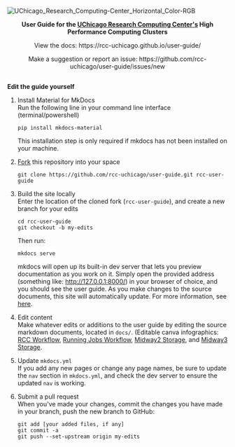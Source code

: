 
![UChicago_Research_Computing-Center_Horizontal_Color-RGB](https://user-images.githubusercontent.com/53494838/211921211-67560837-60de-4196-b3e1-baadb559315e.png)
<p align="center">
 <strong>
 User Guide for the
 <a href="https://rcc.uchicago.edu/">UChicago Research Computing Center's</a> 
 High Performance Computing Clusters
</strong>
</p>

<p align="center">
View the docs: https://rcc-uchicago.github.io/user-guide/
</p>

<p align="center">
Make a suggestion or report an issue: https://github.com/rcc-uchicago/user-guide/issues/new
</p>


<h2></h2>

**Edit the guide yourself**

1. Install Material for MkDocs  
    Run the following line in your command line interface (terminal/powershell)  
    ```
    pip install mkdocs-material
    ```
    This installation step is only required if mkdocs has not been installed on your machine.

2. [Fork](https://docs.github.com/en/get-started/quickstart/fork-a-repo) this repository into your space
   ```
   git clone https://github.com/rcc-uchicago/user-guide.git rcc-user-guide
   ```

3. Build the site locally  
Enter the location of the cloned fork (`rcc-user-guide`), and create a new branch for your edits
    ```
    cd rcc-user-guide
    git checkout -b my-edits
    ```

    Then run:
    ```
    mkdocs serve
    ```

    mkdocs will open up its built-in dev server that lets you preview documentation as you work on it. Simply open the provided address (something like: http://127.0.0.1:8000/) in your browser of choice, and you should see the user guide. As you make changes to the source documents, this  site will automatically update.  For more information, see [here](https://www.mkdocs.org/getting-started/).  

4. Edit content  
Make whatever edits or additions to the user guide by editing the source markdown documents, located in `docs/`. (Editable canva infographics: [RCC Workflow](https://www.canva.com/design/DAFQE3SCdzw/66GWBkbNEc6RApV25ZTeVQ/edit?utm_content=DAFQE3SCdzw&utm_campaign=designshare&utm_medium=link2&utm_source=sharebutton), [Running Jobs Workflow](https://www.canva.com/design/DAFQom0o07g/YnCNw4zYkjFogxGr1dPZSw/edit?utm_content=DAFQom0o07g&utm_campaign=designshare&utm_medium=link2&utm_source=sharebutton), [Midway2 Storage](https://www.canva.com/design/DAFQJ5BoJnE/hFVtpc8QI84bAzIrBkJ-Bw/edit?utm_content=DAFQJ5BoJnE&utm_campaign=designshare&utm_medium=link2&utm_source=sharebutton), and [Midway3 Storage](https://www.canva.com/design/DAFQKdiiwPE/wOZDdsaGyZOAeLQqbQxudw/edit?utm_content=DAFQKdiiwPE&utm_campaign=designshare&utm_medium=link2&utm_source=sharebutton).


5. Update `mkdocs.yml`  
If you add any new pages or change any page names, be sure to update the `nav` section in `mkdocs.yml`, and check the dev server to ensure the updated `nav` is working.

6. Submit a pull request  
When you've made your changes, commit the changes you have made in your branch, push the new branch to GitHub:
    ```
    git add [your added files, if any]
    git commit -a
    git push --set-upstream origin my-edits
    ```
